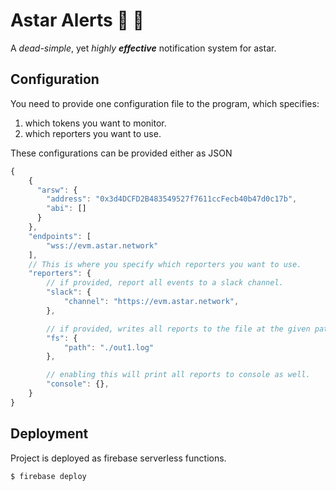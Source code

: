 # Astar Alerts 🔴 📣

A *dead-simple*, yet *highly **effective*** notification system for astar.

## Configuration

You need to provide one configuration file to the program, which specifies:


1. which tokens you want to monitor.
2. which reporters you want to use.

These configurations can be provided either as JSON

```javascript
{
    {
      "arsw": {
        "address": "0x3d4DCFD2B483549527f7611ccFecb40b47d0c17b",
        "abi": []
      }
    },
	"endpoints": [
		"wss://evm.astar.network"
	],
	// This is where you specify which reporters you want to use.
	"reporters": {
		// if provided, report all events to a slack channel.
		"slack": {
			"channel": "https://evm.astar.network",
		},

		// if provided, writes all reports to the file at the given path. The file is appended to
		"fs": {
			"path": "./out1.log"
		},

		// enabling this will print all reports to console as well.
		"console": {},
	}
}

```

## Deployment

Project is deployed as firebase serverless functions.

```
$ firebase deploy
```


